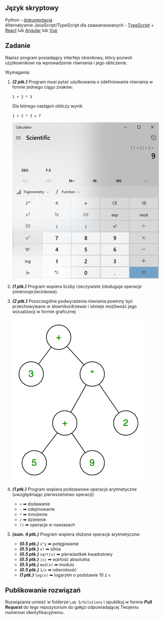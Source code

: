 ## Język skryptowy
Python - [dokumentacja](https://docs.python.org/3/tutorial/index.html)  
Alternatywnie JavaScript/TypeScript dla zaawansowanych - [TypeScript](https://www.typescriptlang.org) + [React](https://reactjs.org) lub [Angular](https://angular.io) lub [Vue](https://vuejs.org)

## Zadanie
Napisz program posiadający interfejs okienkowy, który pozwoli użytkownikowi na wprowadzenie równiania i jego obliczenie.

Wymagania:
1. ***(2 ptk.)*** Program musi pytać użytkowania o zdefiniowanie równania w formie jednego ciągu znaków:

   `1 + 2 * 3`

   Dla którego następni obliczy wynik

   `1 + 2 * 3 = 7`

   ![Calc](./docs/calc.png)

3. ***(1 ptk.)*** Program wspiera liczby rzeczywiste (obsługuje operacje zmiennoprzecinkowe).

4. ***(2 ptk.)*** Poszczególne podwyrażenia równania powinny być przechowywane w słowniku/drzewie i istnieje możliwość jego wizualizacji w formie graficznej
   
   ![Expression tree](./docs/expression-tree.png)

5. ***(1 ptk.)*** Program wspiera podstawowe operacje arytmetyczne (uwzględniając pierwszeństwo operacji): 
   - `+` ➡ dodawanie
   - `-` ➡ odejmowanie
   - `*` ➡ mnożenie
   - `/` ➡ dzielenie
   - `()` ➡ operacje w nawiasach
6. ***(sum. 4 ptk.)*** Program wspiera złożone operacje arytmetyczne:
   - ***(0.5 ptk.)*** `x^y` ➡ potęgowanie
   - ***(0.5 ptk.)*** `x!` ➡ silnia
   - ***(0.5 ptk.)*** `sqrt(x)` ➡ pierwiastkek kwadratowy
   - ***(0.5 ptk.)*** `|x|` ➡ wartość absolutna
   - ***(0.5 ptk.)*** `mod(x)` ➡ modulo
   - ***(0.5 ptk.)*** `1/x` ➡ odwrotność
   - ***(1 ptk.)*** `log(x)` ➡ logarytm o podstawie 10 z `x`



## Publikowanie rozwiązań
Rozwiązania umieść w folderze `Lab 5/Solutions` i opublikuj w formie ***Pull Request*** do tego repozytorium do gałęzi odpowiadającej Twojemu numerowi identyfikacyjnemu.